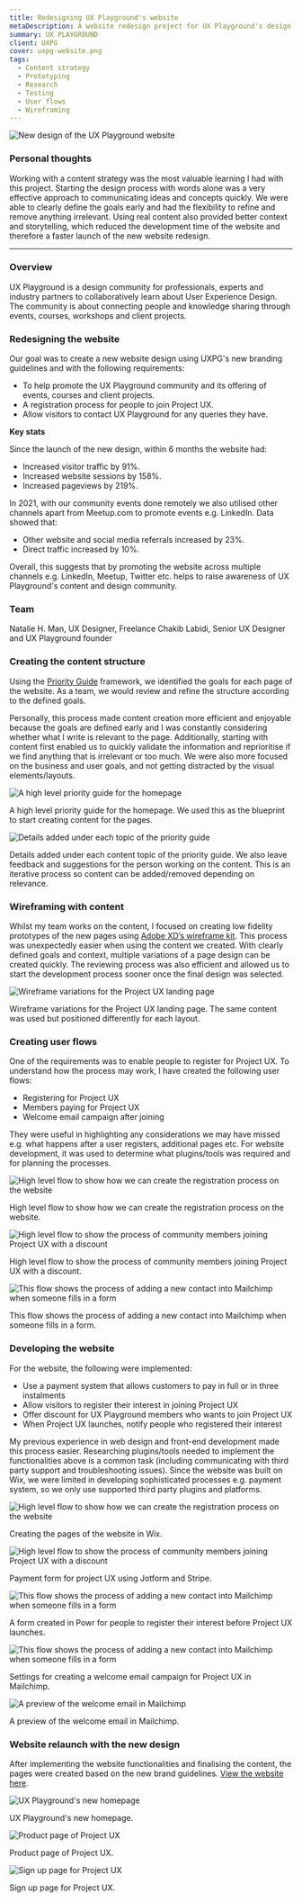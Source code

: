 ```yaml
---
title: Redesigning UX Playground's website
metaDescription: A website redesign project for UX Playground's design community. This was part of the marketing strategy for promoting Project UX.
summary: UX PLAYGROUND
client: UXPG
cover: uxpg-website.png
tags:
  - Content strategy
  - Prototyping
  - Research
  - Testing
  - User flows
  - Wireframing
---
```


![New design of the UX Playground website](/static/img/uxpg-website/uxplayground-website.png)

### Personal thoughts

Working with a content strategy was the most valuable learning I had with this project. Starting the design process with words alone was a very effective approach to communicating ideas and concepts quickly. We were able to clearly define the goals early and had the flexibility to refine and remove anything irrelevant. Using real content also provided better context and storytelling, which reduced the development time of the website and therefore a faster launch of the new website redesign.

<hr>

### Overview

UX Playground is a design community for professionals, experts and industry partners to collaboratively learn about User Experience Design. The community is about connecting people and knowledge sharing through events, courses, workshops and client projects.

### Redesigning the website

Our goal was to create a new website design using UXPG's new branding guidelines and with the following requirements:

- To help promote the UX Playground community and its offering of events, courses and client projects.
- A registration process for people to join Project UX.
- Allow visitors to contact UX Playground for any queries they have.

**Key stats**

Since the launch of the new design, within 6 months the website had:

- Increased visitor traffic by 91%.
- Increased website sessions by 158%.
- Increased pageviews by 219%.

In 2021, with our community events done remotely we also utilised other channels apart from Meetup.com to promote events e.g. LinkedIn. Data showed that:

- Other website and social media referrals increased by 23%.
- Direct traffic increased by 10%.

Overall, this suggests that by promoting the website across multiple channels e.g. LinkedIn, Meetup, Twitter etc. helps to raise awareness of UX Playground's content and design community.

### Team

Natalie H. Man, UX Designer, Freelance
Chakib Labidi, Senior UX Designer and UX Playground founder

### Creating the content structure

Using the [Priority Guide](https://alistapart.com/article/priority-guides-a-content-first-alternative-to-wireframes/) framework, we identified the goals for each page of the website. As a team, we would review and refine the structure according to the defined goals.

Personally, this process made content creation more efficient and enjoyable because the goals are defined early and I was constantly considering whether what I write is relevant to the page. Additionally, starting with content first enabled us to quickly validate the information and reprioritise if we find anything that is irrelevant or too much. We were also more focused on the business and user goals, and not getting distracted by the visual elements/layouts.

![A high level priority guide for the homepage](/static/img/uxpg-website/xd-priority-guide.png) <figcaption>A high level priority guide for the homepage. We used this as the blueprint to start creating content for the pages.</figcaption>

![Details added under each topic of the priority guide](/static/img/uxpg-website/xd-content-details.png) <figcaption>Details added under each content topic of the priority guide. We also leave feedback and suggestions for the person working on the content. This is an iterative process so content can be added/removed depending on relevance.</figcaption>

### Wireframing with content

Whilst my team works on the content, I focused on creating low fidelity prototypes of the new pages using [Adobe XD’s wireframe kit](https://www.adobe.com/uk/products/xd/features/ui-kits.html). This process was unexpectedly easier when using the content we created. With clearly defined goals and context, multiple variations of a page design can be created quickly. The reviewing process was also efficient and allowed us to start the development process sooner once the final design was selected.

![Wireframe variations for the Project UX landing page](/static/img/uxpg-website/uxpg-website-wireframe.png) <figcaption>Wireframe variations for the Project UX landing page. The same content was used but positioned differently for each layout.</figcaption>

### Creating user flows

One of the requirements was to enable people to register for Project UX. To understand how the process may work, I have created the following user flows:

- Registering for Project UX
- Members paying for Project UX
- Welcome email campaign after joining

They were useful in highlighting any considerations we may have missed e.g. what happens after a user registers, additional pages etc. For website development, it was used to determine what plugins/tools was required and for planning the processes.

![High level flow to show how we can create the registration process on the website](/static/img/uxpg-website/userflow-registration.png) <figcaption>High level flow to show how we can create the registration process on the website.</figcaption>

![High level flow to show the process of community members joining Project UX with a discount](/static/img/uxpg-website/userflow-member-payment.png) <figcaption>High level flow to show the process of community members joining Project UX with a discount.</figcaption>

![This flow shows the process of adding a new contact into Mailchimp when someone fills in a form](/static/img/uxpg-website/userflow-welcome-email.png) <figcaption>This flow shows the process of adding a new contact into Mailchimp when someone fills in a form.</figcaption>

### Developing the website

For the website, the following were implemented:

- Use a payment system that allows customers to pay in full or in three instalments  
- Allow visitors to register their interest in joining Project UX    
- Offer discount for UX Playground members who wants to join Project UX    
- When Project UX launches, notify people who registered their interest
    
My previous experience in web design and front-end development made this process easier. Researching plugins/tools needed to implement the functionalities above is a common task (including communicating with third party support and troubleshooting issues). Since the website was built on Wix, we were limited in developing sophisticated processes e.g. payment system, so we only use supported third party plugins and platforms.

![High level flow to show how we can create the registration process on the website](/static/img/uxpg-website/wix-webpages.png) <figcaption>Creating the pages of the website in Wix.</figcaption>

![High level flow to show the process of community members joining Project UX with a discount](/static/img/uxpg-website/jotform-payment-form.png) <figcaption>Payment form for project UX using Jotform and Stripe.</figcaption>

![This flow shows the process of adding a new contact into Mailchimp when someone fills in a form](/static/img/uxpg-website/powr-interest-form.png) <figcaption>A form created in Powr for people to register their interest before Project UX launches.</figcaption>

![This flow shows the process of adding a new contact into Mailchimp when someone fills in a form](/static/img/uxpg-website/mailchimp-campaign-details.png) <figcaption>Settings for creating a welcome email campaign for Project UX in Mailchimp.</figcaption>

![A preview of the welcome email in Mailchimp](/static/img/uxpg-website/mailchimp-campaign-preview.png) <figcaption>A preview of the welcome email in Mailchimp.</figcaption>

### Website relaunch with the new design

After implementing the website functionalities and finalising the content, the pages were created based on the new brand guidelines. [View the website here](https://www.uxplayground.co.uk/).

![UX Playground's new homepage](/static/img/uxpg-website/uxplayground-home.png) <figcaption>UX Playground's new homepage.</figcaption>

![Product page of Project UX](/static/img/uxpg-website/uxplayground-projectux.png) <figcaption>Product page of Project UX.</figcaption>

![Sign up page for Project UX](/static/img/uxpg-website/uxplayground-signup.png) <figcaption>Sign up page for Project UX.</figcaption>
